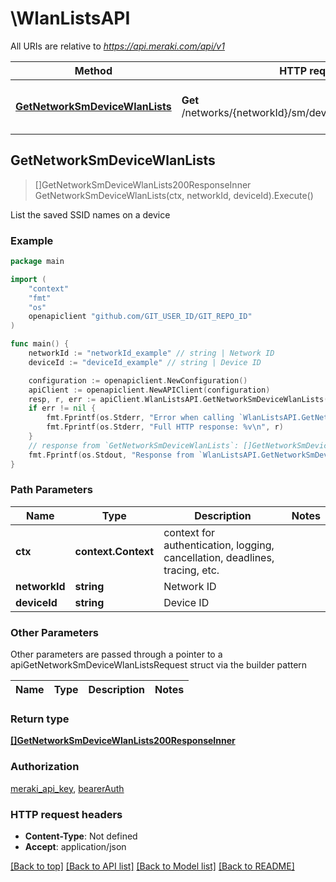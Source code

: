 # \WlanListsAPI

All URIs are relative to *https://api.meraki.com/api/v1*

Method | HTTP request | Description
------------- | ------------- | -------------
[**GetNetworkSmDeviceWlanLists**](WlanListsAPI.md#GetNetworkSmDeviceWlanLists) | **Get** /networks/{networkId}/sm/devices/{deviceId}/wlanLists | List the saved SSID names on a device



## GetNetworkSmDeviceWlanLists

> []GetNetworkSmDeviceWlanLists200ResponseInner GetNetworkSmDeviceWlanLists(ctx, networkId, deviceId).Execute()

List the saved SSID names on a device



### Example

```go
package main

import (
	"context"
	"fmt"
	"os"
	openapiclient "github.com/GIT_USER_ID/GIT_REPO_ID"
)

func main() {
	networkId := "networkId_example" // string | Network ID
	deviceId := "deviceId_example" // string | Device ID

	configuration := openapiclient.NewConfiguration()
	apiClient := openapiclient.NewAPIClient(configuration)
	resp, r, err := apiClient.WlanListsAPI.GetNetworkSmDeviceWlanLists(context.Background(), networkId, deviceId).Execute()
	if err != nil {
		fmt.Fprintf(os.Stderr, "Error when calling `WlanListsAPI.GetNetworkSmDeviceWlanLists``: %v\n", err)
		fmt.Fprintf(os.Stderr, "Full HTTP response: %v\n", r)
	}
	// response from `GetNetworkSmDeviceWlanLists`: []GetNetworkSmDeviceWlanLists200ResponseInner
	fmt.Fprintf(os.Stdout, "Response from `WlanListsAPI.GetNetworkSmDeviceWlanLists`: %v\n", resp)
}
```

### Path Parameters


Name | Type | Description  | Notes
------------- | ------------- | ------------- | -------------
**ctx** | **context.Context** | context for authentication, logging, cancellation, deadlines, tracing, etc.
**networkId** | **string** | Network ID | 
**deviceId** | **string** | Device ID | 

### Other Parameters

Other parameters are passed through a pointer to a apiGetNetworkSmDeviceWlanListsRequest struct via the builder pattern


Name | Type | Description  | Notes
------------- | ------------- | ------------- | -------------



### Return type

[**[]GetNetworkSmDeviceWlanLists200ResponseInner**](GetNetworkSmDeviceWlanLists200ResponseInner.md)

### Authorization

[meraki_api_key](../README.md#meraki_api_key), [bearerAuth](../README.md#bearerAuth)

### HTTP request headers

- **Content-Type**: Not defined
- **Accept**: application/json

[[Back to top]](#) [[Back to API list]](../README.md#documentation-for-api-endpoints)
[[Back to Model list]](../README.md#documentation-for-models)
[[Back to README]](../README.md)

